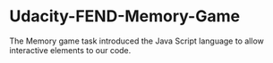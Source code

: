 # Udacity-FEND-Memory-Game
The Memory game task introduced the Java Script language to allow interactive elements to our code. 
